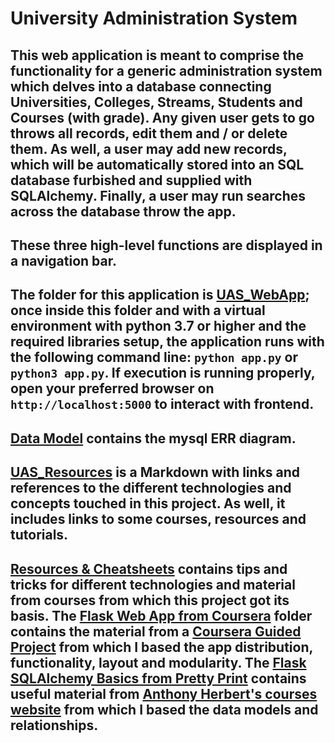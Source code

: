 # University Administration System

## This web application is meant to comprise the functionality for a generic administration system which delves into a database connecting Universities, Colleges, Streams, Students and Courses (with grade). Any given user gets to go throws all records, edit them and / or delete them. As well, a user may add new records, which will be automatically stored into an SQL database furbished and supplied with SQLAlchemy. Finally, a user may run searches across the database throw the app. 

## These three high-level functions are displayed in a navigation bar. 

## The folder for this application is [UAS_WebApp](UAS_WebApp/); once inside this folder and with a virtual environment with python 3.7 or higher and the required libraries setup, the application runs with the following command line: `python app.py` or `python3 app.py`. If execution is running properly, open your preferred browser on `http://localhost:5000` to interact with frontend.

## [Data Model](Data_Model/) contains the mysql ERR diagram.

## [UAS_Resources](UAS_Resources.md) is a Markdown with links and references to the different technologies and concepts touched in this project. As well, it includes links to some courses, resources and tutorials. 

## [Resources & Cheatsheets](Resources_&_Cheatsheets/) contains tips and tricks for different technologies and material from courses from which this project got its basis. The [Flask Web App from Coursera](Flask_Web_App_Coursera/) folder contains the material from a [Coursera Guided Project](https://www.coursera.org/projects/python-flask) from which I based the app distribution, functionality, layout and modularity. The [Flask SQLAlchemy Basics from Pretty Print](Resources_&_Cheatsheets/flask_sqlalchemy_basics_Pretty_Print) contains useful material from [Anthony Herbert's courses website](https://prettyprinted.com/) from which I based the data models and relationships. 
